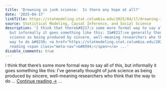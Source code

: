 ```yaml
---
title: 'Drowning in junk science:  Is there any hope at all?'
date: '2025-04-17'
linkTitle: https://statmodeling.stat.columbia.edu/2025/04/17/drowning-in-junk-science-is-there-any-hope-at-all/
source: Statistical Modeling, Causal Inference, and Social Science
description: 'I think that there&#8217;s some more formal way to say all of this,
  but informally it goes something like this: I&#8217;ve generally thought of junk
  science as being produced by sincere, well-meaning researchers who think that the
  way to do &#8230; <a href="https://statmodeling.stat.columbia.edu/2025/04/17/drowning-in-junk-science-is-there-any-hope-at-all/">Continue
  reading <span class="meta-nav">&#8594;</span></a> ...'
disable_comments: true
---
```

I think that there&#8217;s some more formal way to say all of this, but informally it goes something like this: I&#8217;ve generally thought of junk science as being produced by sincere, well-meaning researchers who think that the way to do &#8230; <a href="https://statmodeling.stat.columbia.edu/2025/04/17/drowning-in-junk-science-is-there-any-hope-at-all/">Continue reading <span class="meta-nav">&#8594;</span></a> ...